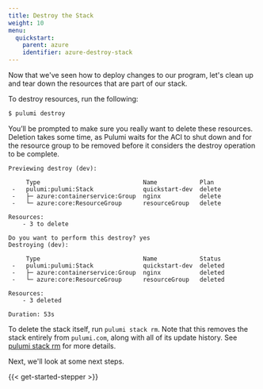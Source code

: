 ```yaml
---
title: Destroy the Stack
weight: 10
menu:
  quickstart:
    parent: azure
    identifier: azure-destroy-stack
---
```


Now that we've seen how to deploy changes to our program, let's clean up and tear down the resources that are part of our stack.

To destroy resources, run the following:

```bash
$ pulumi destroy
```

You’ll be prompted to make sure you really want to delete these resources. Deletion takes some time, as Pulumi waits for the ACI to shut down and for the resource group to be removed before it considers the destroy operation to be complete.

```
Previewing destroy (dev):

     Type                             Name            Plan
 -   pulumi:pulumi:Stack              quickstart-dev  delete
 -   ├─ azure:containerservice:Group  nginx           delete
 -   └─ azure:core:ResourceGroup      resourceGroup   delete

Resources:
    - 3 to delete

Do you want to perform this destroy? yes
Destroying (dev):

     Type                             Name            Status
 -   pulumi:pulumi:Stack              quickstart-dev  deleted
 -   ├─ azure:containerservice:Group  nginx           deleted
 -   └─ azure:core:ResourceGroup      resourceGroup   deleted

Resources:
    - 3 deleted

Duration: 53s
```

To delete the stack itself, run `pulumi stack rm`. Note that this removes the stack
entirely from `pulumi.com`, along with all of its update history. See [pulumi stack
rm](/docs/reference/cli/pulumi_stack_rm/) for more details.

Next, we'll look at some next steps.

{{< get-started-stepper >}}
